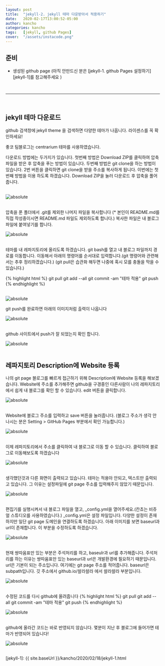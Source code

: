 ```yaml
---
layout: post
title:  "jekyll-2. jekyll 테마 다운받아서 적용하기"
date:   2020-02-17T13:00:52-05:00
author: kancho
categories: kancho
tags:	[jekyll, github Pages]
cover:  "/assets/instacode.png"
---
```


## 준비
* 생성된 github page (아직 안만드신 분은 [jekyll-1. github Pages 설정하기][jekyll-1]를 참고해주세요 )

<br/>

- - -

<br/>

## jekyll 테마 다운로드
  
github 검색창에 jekyll theme 을 검색하면 다양한 테마가 나옵니다. 라이센스를 꼭 확인하세요!

좋코 팀블로그는 centrarium 테마를 사용하였습니다.

다운로드 방법에는 두가지가 있습니다.
첫번째 방법은 Download ZIP를 클릭하여 압축파일을 받은 후 압축을 푸는 방법이 있습니다.
두번째 방법은 git clone을 하는 방법이 있습니다. 2번 버튼을 클릭하면 git clone을 받을 주소를 복사하게 됩니다.
이번에는 첫번째 방법을 이용 하도록 하겠습니다.
Download ZIP을 눌러 다운로드 후 압축을 풀어줍니다.

<br/>

<img data-action="zoom" src='{{ "/assets/kanchoImg/jekyll/1-1.PNG" | absolute_url }}' alt='absolute'>

<br/>

<br/>

 
압축을 푼 폴더에서 .git를 제외한 나머지 파일을 복사합니다 (* 본인이 README.md를 직접 작성중이시면 README.md 파일도 제외하도록 합니다.)
복사한 파일은 내 블로그 파일에 붙여넣기를 합니다.
<br/>

<img data-action="zoom" src='{{ "/assets/kanchoImg/jekyll/1-2.PNG" | absolute_url }}' alt='absolute'>
 
<br/>

<br/>


테마를 내 레파지토리에 올리도록 하겠습니다.
git bash를 열고 내 블로그 파일까지 경로를 이동합니다.
이동해서 아래의 명령어를 순서대로 입력합니다.(git 명령어와 관련해서는 추후 정리하겠습니다.)
(git pull은 습관화 해두면 나중에 혹시 모를 충돌을 막을 수 있습니다.)

{% highlight html %}
git pull
git add --all
git commit -am "테마 적용"
git push
{% endhighlight %}

<br/>

<img data-action="zoom" src='{{ "/assets/kanchoImg/jekyll/1-3.PNG" | absolute_url }}' alt='absolute'>


git push를 완료하면 아래의 이미지처럼 출력이 나옵니다

<img data-action="zoom" src='{{ "/assets/kanchoImg/jekyll/1-4.PNG" | absolute_url }}' alt='absolute'>

<br/>

<br/>
  
github 사이트에서 push가 잘 되었는지 확인 합니다.
<br/>

<img data-action="zoom" src='{{ "/assets/kanchoImg/jekyll/1-5.PNG" | absolute_url }}' alt='absolute'> 

<br/>

<br/>

## 레파지토리 Description에 Website 등록

나의 git page 블로그를 빠르게 접근하기 위해 Description에 Website 등록을 해보겠습니다.
Website에 주소를 추가해주면 github을 구경중인 다른사람이 나의 레파지토리에서 쉽게 내 블로그를 확인 할 수 있습니다.
edit 버튼을 클릭합니다.
<br/>

<img data-action="zoom" src='{{ "/assets/kanchoImg/jekyll/1-5-1.PNG" | absolute_url }}' alt='absolute'> 

<br/>

<br/>
 
Website에 블로그 주소를 입력하고 save 버튼을 눌러줍니다.
(블로그 주소가 생각 안나시는 분은 Setting > GitHub Pages 부분에서 확인 가능합니다.)
<br/>
 
<img data-action="zoom" src='{{ "/assets/kanchoImg/jekyll/1-6.PNG" | absolute_url }}' alt='absolute'>
 
<br/>

<br/>
  
이제 레파지토리에서 주소를 클릭하여 내 블로그로 이동 할 수 있습니다.
클릭하여 블로그로 이동해보도록 하겠습니다
<br/>
 
<img data-action="zoom" src='{{ "/assets/kanchoImg/jekyll/1-7.PNG" | absolute_url }}' alt='absolute'>

<br/>

<br/>

생각했던것과 다른 화면이 출력되고 있습니다. 테마는 적용아 안되고, 텍스트만 출력되고 있습니다.
그 이유는 설정파일에 git page 주소를 입력해주지 않았기 때문입니다. 
<br/>

<img data-action="zoom" src='{{ "/assets/kanchoImg/jekyll/1-8.PNG" | absolute_url }}' alt='absolute'> 

<br/>

<br/>

편집기를 실행시켜서 내 블로그 파일을 열고, _config.yml을 열어주세요.(칸쵸는 비쥬얼 스튜디오를 사용하였습니다.)
_config.yml은 설정 파일입니다. 다양한 설정이 존재하지만 일단 git page 도메인을 연결하도록 하겠습니다.
아래 이미지를 보면 baseurl과 url이 존재합니다. 이 부분을 수정하도록 하겠습니다.
<br/>

<img data-action="zoom" src='{{ "/assets/kanchoImg/jekyll/1-9.PNG" | absolute_url }}' alt='absolute'> 

<br/>

<br/>


현재 쌍따움표만 있는 부분은 주석처리를 하고, baseulr과 url를 추가해줍니다.
주석처리를 하는 이유는 쌍따움표만 있는 baseurl과 url은 개발환경에 필요하기 때문입니다.
url은 기본이 되는 주소입니다. 여기에는 git page 주소를 적어줍니다.
baseurl은 subpath입니다. 깃 주소에서 github.io/솰라솰라 에서 솰라솰라 부분입니다.
<br/>
 
<img data-action="zoom" src='{{ "/assets/kanchoImg/jekyll/1-9-1.PNG" | absolute_url }}' alt='absolute'>

<br/>

<br/>



수정된 코드를 다시 github에 올려줍니다
{% highlight html %}
git pull
git add --all
git commit -am "테마 적용"
git push
{% endhighlight %}
<br/>
 
<img data-action="zoom" src='{{ "/assets/kanchoImg/jekyll/1-10.PNG" | absolute_url }}' alt='absolute'>

<br/>

<br/>


github에 올라간 코드는 바로 반영되지 않습니다.
몇분이 지난 후 블로그에 들어가면 테마가 반영되어 있습니다!
<br/>

<img data-action="zoom" src='{{ "/assets/kanchoImg/jekyll/1-11.PNG" | absolute_url }}' alt='absolute'> 

<br/>

<br/>



[jekyll-1]:    {{ site.baseUrl }}/kancho/2020/02/18/jekyll-1.html 
